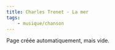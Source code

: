 ```yaml
---
title: Charles Trenet - La mer
tags:
    - musique/chanson
---
```


Page créée automatiquement, mais vide.
